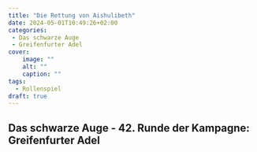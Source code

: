 ```yaml
---
title: "Die Rettung von Aishulibeth"
date: 2024-05-01T10:49:26+02:00
categories:
 - Das schwarze Auge
 - Greifenfurter Adel
cover:
    image: ""
    alt: ""
    caption: ""
tags:
  - Rollenspiel
draft: true
---
```


## Das schwarze Auge - 42. Runde der Kampagne: Greifenfurter Adel